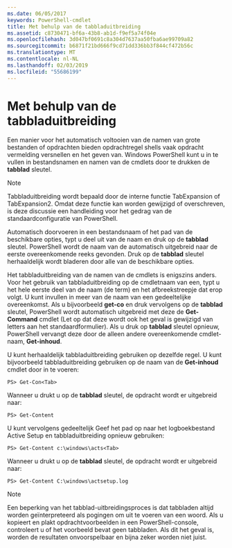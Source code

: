 ```yaml
---
ms.date: 06/05/2017
keywords: PowerShell-cmdlet
title: Met behulp van de tabbladuitbreiding
ms.assetid: c8730471-bf6a-43b8-ab1d-f9ef5a74f04e
ms.openlocfilehash: 3d047bf0691c8a304d7637aa50fba6ae99709a82
ms.sourcegitcommit: b6871f21bd666f9cd71dd336bb3f844cf472b56c
ms.translationtype: MT
ms.contentlocale: nl-NL
ms.lasthandoff: 02/03/2019
ms.locfileid: "55686199"
---
```

# <a name="using-tab-expansion"></a>Met behulp van de tabbladuitbreiding

Een manier voor het automatisch voltooien van de namen van grote bestanden of opdrachten bieden opdrachtregel shells vaak opdracht vermelding versnellen en het geven van. Windows PowerShell kunt u in te vullen in bestandsnamen en namen van de cmdlets door te drukken de **tabblad** sleutel.

> [!NOTE]
> Tabbladuitbreiding wordt bepaald door de interne functie TabExpansion of TabExpansion2. Omdat deze functie kan worden gewijzigd of overschreven, is deze discussie een handleiding voor het gedrag van de standaardconfiguratie van PowerShell.

Automatisch doorvoeren in een bestandsnaam of het pad van de beschikbare opties, typt u deel uit van de naam en druk op de **tabblad** sleutel. PowerShell wordt de naam van de automatisch uitgebreid naar de eerste overeenkomende reeks gevonden. Druk op de **tabblad** sleutel herhaaldelijk wordt bladeren door alle van de beschikbare opties.

Het tabbladuitbreiding van de namen van de cmdlets is enigszins anders. Voor het gebruik van tabbladuitbreiding op de cmdletnaam van een, typt u het hele eerste deel van de naam (de term) en het afbreekstreepje dat erop volgt. U kunt invullen in meer van de naam van een gedeeltelijke overeenkomst. Als u bijvoorbeeld **get-co** en druk vervolgens op de **tabblad** sleutel, PowerShell wordt automatisch uitgebreid met deze de **Get-Command** cmdlet (Let op dat deze wordt ook het geval is gewijzigd van letters aan het standaardformulier). Als u druk op **tabblad** sleutel opnieuw, PowerShell vervangt deze door de alleen andere overeenkomende cmdlet-naam, **Get-inhoud**.

U kunt herhaaldelijk tabbladuitbreiding gebruiken op dezelfde regel. U kunt bijvoorbeeld tabbladuitbreiding gebruiken op de naam van de **Get-inhoud** cmdlet door in te voeren:

```
PS> Get-Con<Tab>
```

Wanneer u drukt u op de **tabblad** sleutel, de opdracht wordt er uitgebreid naar:

```
PS> Get-Content
```

U kunt vervolgens gedeeltelijk Geef het pad op naar het logboekbestand Active Setup en tabbladuitbreiding opnieuw gebruiken:

```
PS> Get-Content c:\windows\acts<Tab>
```

Wanneer u drukt u op de **tabblad** sleutel, de opdracht wordt er uitgebreid naar:

```
PS> Get-Content C:\windows\actsetup.log
```

> [!NOTE]
> Een beperking van het tabblad-uitbreidingsproces is dat tabbladen altijd worden geïnterpreteerd als pogingen om uit te voeren van een woord. Als u kopieert en plakt opdrachtvoorbeelden in een PowerShell-console, controleert u of het voorbeeld bevat geen tabbladen. Als dit het geval is, worden de resultaten onvoorspelbaar en bijna zeker worden niet juist.